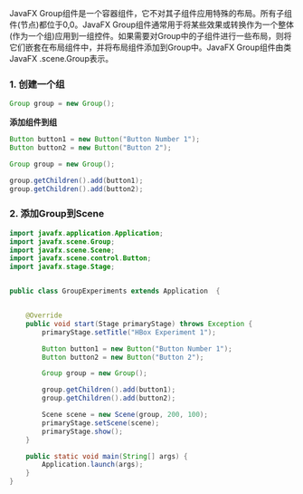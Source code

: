 JavaFX Group组件是一个容器组件，它不对其子组件应用特殊的布局。所有子组件(节点)都位于0,0。JavaFX Group组件通常用于将某些效果或转换作为一个整体(作为一个组)应用到一组控件。如果需要对Group中的子组件进行一些布局，则将它们嵌套在布局组件中，并将布局组件添加到Group中。JavaFX Group组件由类JavaFX .scene.Group表示。

### 1. 创建一个组

```java
Group group = new Group();
```

**添加组件到组**

```java
Button button1 = new Button("Button Number 1");
Button button2 = new Button("Button 2");

Group group = new Group();

group.getChildren().add(button1);
group.getChildren().add(button2);
```

### 2. 添加Group到Scene

```java
import javafx.application.Application;
import javafx.scene.Group;
import javafx.scene.Scene;
import javafx.scene.control.Button;
import javafx.stage.Stage;


public class GroupExperiments extends Application  {


    @Override
    public void start(Stage primaryStage) throws Exception {
        primaryStage.setTitle("HBox Experiment 1");

        Button button1 = new Button("Button Number 1");
        Button button2 = new Button("Button 2");

        Group group = new Group();

        group.getChildren().add(button1);
        group.getChildren().add(button2);

        Scene scene = new Scene(group, 200, 100);
        primaryStage.setScene(scene);
        primaryStage.show();
    }

    public static void main(String[] args) {
        Application.launch(args);
    }
}
```